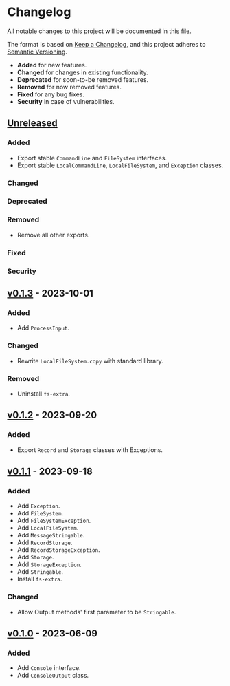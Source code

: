 # Changelog

All notable changes to this project will be documented in this file.

The format is based on [Keep a Changelog](https://keepachangelog.com/en/1.0.0/),
and this project adheres to [Semantic Versioning](https://semver.org/spec/v2.0.0.html).

-   **Added** for new features.
-   **Changed** for changes in existing functionality.
-   **Deprecated** for soon-to-be removed features.
-   **Removed** for now removed features.
-   **Fixed** for any bug fixes.
-   **Security** in case of vulnerabilities.

## [Unreleased](https://github.com/paulshryock/node-abstractions.git/compare/HEAD..v0.1.3)

### Added

-   Export stable `CommandLine` and `FileSystem` interfaces.
-   Export stable `LocalCommandLine`, `LocalFileSystem`, and `Exception` classes.

### Changed

### Deprecated

### Removed

-   Remove all other exports.

### Fixed

### Security

## [v0.1.3](https://github.com/paulshryock/node-abstractions.git/releases/tag/v0.1.3) - 2023-10-01

### Added

-   Add `ProcessInput`.

### Changed

-   Rewrite `LocalFileSystem.copy` with standard library.

### Removed

-   Uninstall `fs-extra`.

## [v0.1.2](https://github.com/paulshryock/node-abstractions.git/releases/tag/v0.1.2) - 2023-09-20

### Added

-   Export `Record` and `Storage` classes with Exceptions.

## [v0.1.1](https://github.com/paulshryock/node-abstractions.git/releases/tag/v0.1.1) - 2023-09-18

### Added

-   Add `Exception`.
-   Add `FileSystem`.
-   Add `FileSystemException`.
-   Add `LocalFileSystem`.
-   Add `MessageStringable`.
-   Add `RecordStorage`.
-   Add `RecordStorageException`.
-   Add `Storage`.
-   Add `StorageException`.
-   Add `Stringable`.
-   Install `fs-extra`.

### Changed

-   Allow Output methods' first parameter to be `Stringable`.

## [v0.1.0](https://github.com/paulshryock/node-abstractions/releases/tag/v0.1.0) - 2023-06-09

### Added

-   Add `Console` interface.
-   Add `ConsoleOutput` class.
